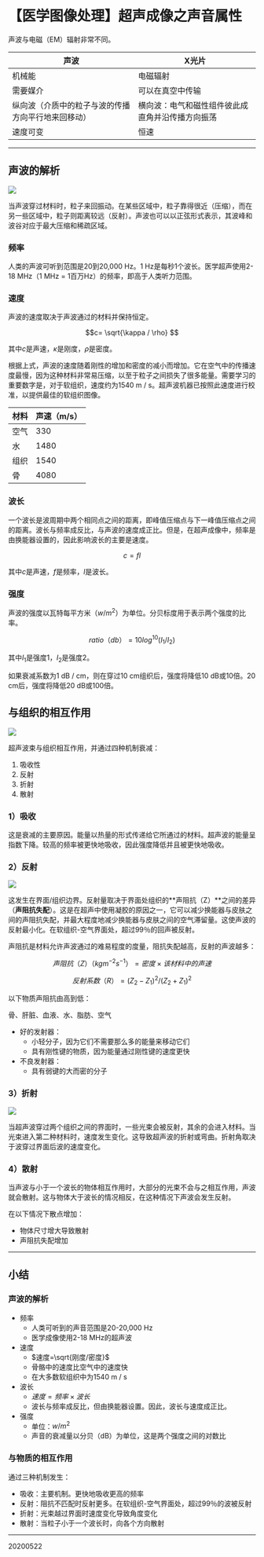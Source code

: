 <head>
    <script src="https://cdn.mathjax.org/mathjax/latest/MathJax.js?config=TeX-AMS-MML_HTMLorMML" type="text/javascript"></script>
    <script type="text/x-mathjax-config">
        MathJax.Hub.Config({
            tex2jax: {
            skipTags: ['script', 'noscript', 'style', 'textarea', 'pre'],
            inlineMath: [['$','$']]
            }
        });
    </script>
</head>

# 【医学图像处理】超声成像之声音属性

声波与电磁（EM）辐射非常不同。

|声波|X光片|
|---|---|
|机械能|电磁辐射|
|需要媒介|可以在真空中传输|
|纵向波（介质中的粒子与波的传播方向平行地来回移动）|横向波：电气和磁性组件彼此成直角并沿传播方向振荡|
|速度可变|恒速|

-------------

## 声波的解析

![](/img/20200522/Figure1.png)

当声波穿过材料时，粒子来回振动。在某些区域中，粒子靠得很近（压缩），而在另一些区域中，粒子则距离较远（反射）。声波也可以以正弦形式表示，其波峰和波谷对应于最大压缩和稀疏区域。

### 频率

人类的声波可听到范围是20到20,000 Hz。1 Hz是每秒1个波长。医学超声使用2-18 MHz（1 MHz = 1百万Hz）的频率，即高于人类听力范围。

### 速度

声波的速度取决于声波通过的材料并保持恒定。

$$c= \sqrt{\kappa / \rho} $$

其中$c$是声速，$\kappa$是刚度，$\rho$是密度。

根据上式，声波的速度随着刚性的增加和密度的减小而增加。它在空气中的传播速度最慢，因为这种材料非常易压缩，以至于粒子之间损失了很多能量。需要学习的重要数字是，对于软组织，速度约为1540 m / s。超声波机器已按照此速度进行校准，以提供最佳的软组织图像。

|材料|声速（m/s）|
|---|---|
|空气|330|
|水|1480|
|组织|1540|
|骨|4080|

### 波长

一个波长是波周期中两个相同点之间的距离，即峰值压缩点与下一峰值压缩点之间的距离。波长与频率成反比，与声波的速度成正比。但是，在超声成像中，频率是由换能器设置的，因此影响波长的主要是速度。

$$c= fl $$

其中$c$是声速，$f$是频率，$l$是波长。

### 强度

声波的强度以瓦特每平方米（$w / m^2$）为单位。分贝标度用于表示两个强度的比率。

$$ratio（db） = 10 log^10(I_1/I_2)$$

其中$I_1$是强度1，$I_2$是强度2。

如果衰减系数为1 dB / cm，则在穿过10 cm组织后，强度将降低10 dB或10倍。20 cm后，强度将降低20 dB或100倍。

## 与组织的相互作用

![](/img/20200522/Figure2.png)

超声波束与组织相互作用，并通过四种机制衰减：

1. 吸收性
2. 反射
3. 折射
4. 散射

### 1）吸收
这是衰减的主要原因。能量以热量的形式传递给它所通过的材料。超声波的能量呈指数下降。较高的频率被更快地吸收，因此强度降低并且被更快地吸收。

### 2）反射

![](/img/20200522/Figure3.png)

这发生在界面/组织边界。反射量取决于界面处组织的**声阻抗（Z）**之间的差异（**声阻抗失配**）。这是在超声中使用凝胶的原因之一，它可以减少换能器与皮肤之间的声阻抗失配，并最大程度地减少换能器与皮肤之间的空气滞留量。这使声波的反射最小化。在软组织-空气界面处，超过99％的回声被反射。

声阻抗是材料允许声波通过的难易程度的度量，阻抗失配越高，反射的声波越多：

$$声阻抗（Z）（kgm^{-2}s^{-1}） = 密度 \times 该材料中的声速$$

$$反射系数（R）=(Z_2-Z_1)^2/(Z_2+Z_1)^2$$

以下物质声阻抗由高到低：

骨、肝脏、血液、水、脂肪、空气

- 好的发射器：
    - 小轻分子，因为它们不需要那么多的能量来移动它们
    - 具有刚性键的物质，因为能量通过刚性键的速度更快
- 不良发射器：
    - 具有弱键的大而密的分子

### 3）折射

![](/img/20200522/Figure4.png)

当超声波穿过两个组织之间的界面时，一些光束会被反射，其余的会进入材料。当光束进入第二种材料时，速度发生变化。这导致超声波的折射或弯曲。折射角取决于波穿过界面后波的速度变化。

### 4）散射

当声波与小于一个波长的物体相互作用时，大部分的光束不会与之相互作用，声波就会散射。这与物体大于波长的情况相反，在这种情况下声波会发生反射。

在以下情况下散点增加：

- 物体尺寸增大导致散射
- 声阻抗失配增加

------------
## 小结

### 声波的解析
- 频率
    - 人类可听到的声音范围是20-20,000 Hz
    - 医学成像使用2-18 MHz的超声波
- 速度
    - $速度=\sqrt{刚度/密度}$
    - 骨骼中的速度比空气中的速度快
    - 在大多数软组织中为1540 m / s
- 波长
    - $速度=频率 \times 波长$
    - 波长与频率成反比，但由换能器设置。因此，波长与速度成正比。
- 强度
    - 单位：$w / m^2$
    - 声音的衰减量以分贝（dB）为单位，这是两个强度之间的对数比

### 与物质的相互作用
通过三种机制发生：

- 吸收：主要机制。更快地吸收更高的频率
- 反射：阻抗不匹配时反射更多。在软组织-空气界面处，超过99％的波被反射
- 折射：光束越过界面时速度变化导致角度变化
- 散射：当粒子小于一个波长时，向各个方向散射

-----
20200522

